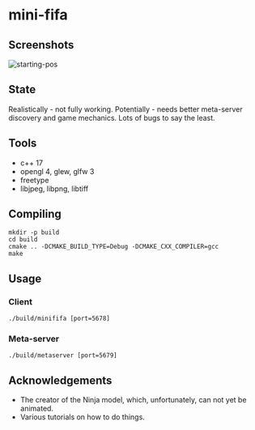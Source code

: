 # mini-fifa

## Screenshots

![starting-pos](./screenshots/starting-pos.png)

## State

Realistically - not fully working. Potentially - needs better meta-server discovery and game mechanics. Lots of bugs to say the least.

## Tools

* c++ 17
* opengl 4, glew, glfw 3
* freetype
* libjpeg, libpng, libtiff

## Compiling

	mkdir -p build
	cd build
	cmake .. -DCMAKE_BUILD_TYPE=Debug -DCMAKE_CXX_COMPILER=gcc
	make

## Usage

### Client

	./build/minififa [port=5678]

### Meta-server

	./build/metaserver [port=5679]

## Acknowledgements

* The creator of the Ninja model, which, unfortunately, can not yet be animated.
* Various tutorials on how to do things.
